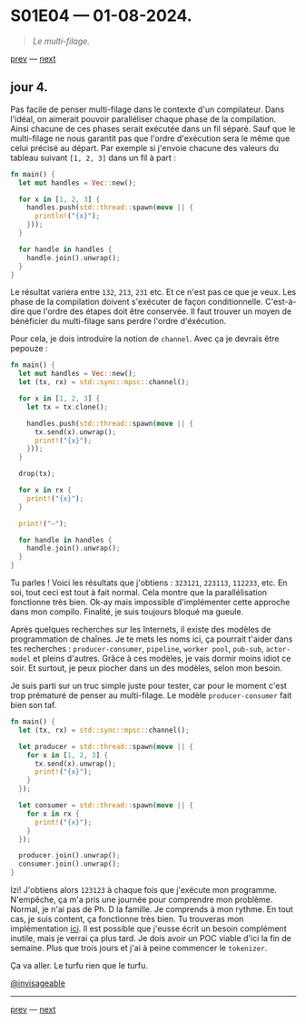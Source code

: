 # S01E04 — 01-08-2024.

> *Le multi-filage.*

[prev](S01E03-31-07-2024.md) — [next](S01E05-02-08-2024.md)

## jour 4.

Pas facile de penser multi-filage dans le contexte d'un compilateur. Dans l'idéal, on aimerait pouvoir paralléliser chaque phase de la compilation. Ainsi chacune de ces phases serait exécutée dans un fil séparé. Sauf que le multi-filage ne nous garantit pas que l'ordre d'exécution sera le même que celui précisé au départ. Par exemple si j'envoie chacune des valeurs du tableau suivant `[1, 2, 3]` dans un fil à part :    

```rs
fn main() {
  let mut handles = Vec::new();

  for x in [1, 2, 3] {
    handles.push(std::thread::spawn(move || {
      println!("{x}");
    }));
  }

  for handle in handles {
    handle.join().unwrap();
  }
}
```

Le résultat variera entre `132`, `213`, `231` etc. Et ce n'est pas ce que je veux. Les phase de la compilation doivent s'exécuter de façon conditionnelle. C'est-à-dire que l'ordre des étapes doit être conservée. Il faut trouver un moyen de bénéficier du multi-filage sans perdre l'ordre d'éxécution.

Pour cela, je dois introduire la notion de `channel`. Avec ça je devrais être pepouze :

```rs
fn main() {
  let mut handles = Vec::new();
  let (tx, rx) = std::sync::mpsc::channel();

  for x in [1, 2, 3] {
    let tx = tx.clone();

    handles.push(std::thread::spawn(move || {
      tx.send(x).unwrap();
      print!("{x}");
    }));
  }

  drop(tx);

  for x in rx {
    print!("{x}");
  }

  print!("—");

  for handle in handles {
    handle.join().unwrap();
  }
}
```

Tu parles ! Voici les résultats que j'obtiens : `323121`, `223113`, `112233`, etc. En soi, tout ceci est tout à fait normal. Cela montre que la parallélisation fonctionne très bien. Ok-ay mais impossible d'implémenter cette approche dans mon compilo. Finalité, je suis toujours bloqué ma gueule.   

Après quelques recherches sur les Internets, il existe des modèles de programmation de chaînes. Je te mets les noms ici, ça pourrait t'aider dans tes recherches : `producer-consumer`, `pipeline`, `worker pool`, `pub-sub`, `actor-model` et pleins d'autres. Grâce à ces modèles, je vais dormir moins idiot ce soir. Et surtout, je peux piocher dans un des modèles, selon mon besoin.    

Je suis parti sur un truc simple juste pour tester, car pour le moment c'est trop prématuré de penser au multi-filage. Le modèle `producer-consumer` fait bien son taf.   

```rs
fn main() {
  let (tx, rx) = std::sync::mpsc::channel();

  let producer = std::thread::spawn(move || {
    for x in [1, 2, 3] {
      tx.send(x).unwrap();
      print!("{x}");
    }
  });

  let consumer = std::thread::spawn(move || {
    for x in rx {
      print!("{x}");
    }
  });

  producer.join().unwrap();
  consumer.join().unwrap();
}
```

Izi! J'obtiens alors `123123` à chaque fois que j'exécute mon programme. N'empêche, ça m'a pris une journée pour comprendre mon problème. Normal, je n'ai pas de Ph. D la famille. Je comprends à mon rythme. En tout cas, je suis content, ça fonctionne très bien. Tu trouveras mon implémentation [ici](https://github.com/invisageable/zo/blob/main/crates/compiler/zo-compiler/src/compiler.rs#L31). Il est possible que j'eusse écrit un besoin complément inutile, mais je verrai ça plus tard. Je dois avoir un POC viable d'ici la fin de semaine. Plus que trois jours et j'ai à peine commencer le `tokenizer`.    

Ça va aller. Le turfu rien que le turfu.    

[@invisageable](https://twitter.com/invisageable)   

---

[prev](S01E03-31-07-2024.md) — [next](S01E05-02-08-2024.md)
